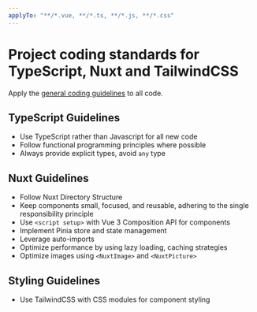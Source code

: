 ```yaml
---
applyTo: "**/*.vue, **/*.ts, **/*.js, **/*.css"
---
```

# Project coding standards for TypeScript, Nuxt and TailwindCSS

Apply the [general coding guidelines](./general-coding.instructions.md) to all code.

## TypeScript Guidelines
- Use TypeScript rather than Javascript for all new code
- Follow functional programming principles where possible
- Always provide explicit types, avoid `any` type

## Nuxt Guidelines
- Follow Nuxt Directory Structure
- Keep components small, focused, and reusable, adhering to the single responsibility principle
- Use `<script setup>` with Vue 3 Composition API for components
- Implement Pinia store and state management
- Leverage auto-imports
- Optimize performance by using lazy loading, caching strategies
- Optimize images using `<NuxtImage>` and `<NuxtPicture>`

## Styling Guidelines
- Use TailwindCSS with CSS modules for component styling
